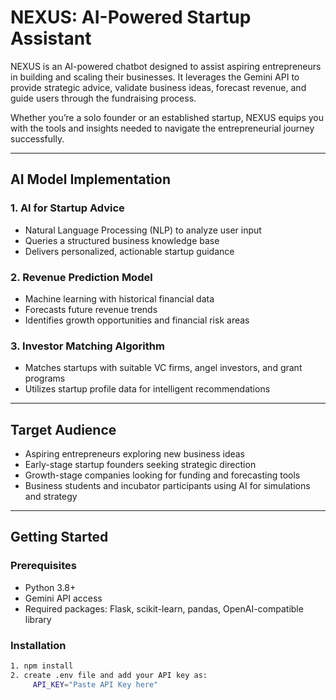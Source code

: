 # NEXUS: AI-Powered Startup Assistant

NEXUS is an AI-powered chatbot designed to assist aspiring entrepreneurs in building and scaling their businesses. It leverages the Gemini API to provide strategic advice, validate business ideas, forecast revenue, and guide users through the fundraising process.

Whether you’re a solo founder or an established startup, NEXUS equips you with the tools and insights needed to navigate the entrepreneurial journey successfully.

---

## AI Model Implementation

### 1. AI for Startup Advice
- Natural Language Processing (NLP) to analyze user input
- Queries a structured business knowledge base
- Delivers personalized, actionable startup guidance

### 2. Revenue Prediction Model
- Machine learning with historical financial data
- Forecasts future revenue trends
- Identifies growth opportunities and financial risk areas

### 3. Investor Matching Algorithm
- Matches startups with suitable VC firms, angel investors, and grant programs
- Utilizes startup profile data for intelligent recommendations

---

## Target Audience

- Aspiring entrepreneurs exploring new business ideas
- Early-stage startup founders seeking strategic direction
- Growth-stage companies looking for funding and forecasting tools
- Business students and incubator participants using AI for simulations and strategy

---

## Getting Started

### Prerequisites
- Python 3.8+
- Gemini API access
- Required packages: Flask, scikit-learn, pandas, OpenAI-compatible library

### Installation
```bash
1. npm install
2. create .env file and add your API key as:
     API_KEY="Paste API Key here"
